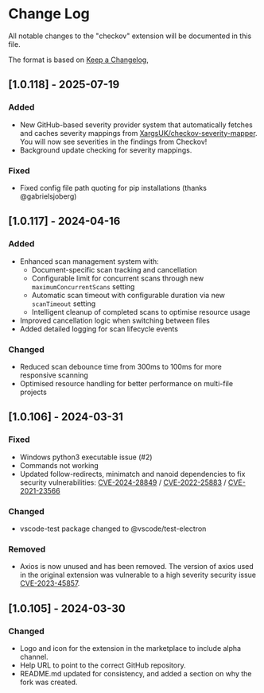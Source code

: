 # Change Log

All notable changes to the "checkov" extension will be documented in this file.

The format is based on [Keep a Changelog](https://keepachangelog.com/en/1.1.0/),

## [1.0.118] - 2025-07-19

### Added

- New GitHub-based severity provider system that automatically fetches and caches severity mappings from [XargsUK/checkov-severity-mapper](https://github.com/XargsUK/checkov-severity-mapper/). You will now see severities in the findings from Checkov!
- Background update checking for severity mappings.

### Fixed

- Fixed config file path quoting for pip installations (thanks @gabrielsjoberg)

## [1.0.117] - 2024-04-16

### Added

- Enhanced scan management system with:
  - Document-specific scan tracking and cancellation
  - Configurable limit for concurrent scans through new `maximumConcurrentScans` setting
  - Automatic scan timeout with configurable duration via new `scanTimeout` setting
  - Intelligent cleanup of completed scans to optimise resource usage
- Improved cancellation logic when switching between files
- Added detailed logging for scan lifecycle events

### Changed

- Reduced scan debounce time from 300ms to 100ms for more responsive scanning
- Optimised resource handling for better performance on multi-file projects

## [1.0.106] - 2024-03-31

### Fixed

- Windows python3 executable issue (#2)
- Commands not working
- Updated follow-redirects, minimatch and nanoid dependencies to fix security vulnerabilities: [CVE-2024-28849](https://github.com/advisories/GHSA-cxjh-pqwp-8mfp) / [CVE-2022-25883](https://github.com/advisories/GHSA-c2qf-rxjj-qqgw) / [CVE-2021-23566](https://github.com/advisories/GHSA-qrpm-p2h7-hrv2)

### Changed

- vscode-test package changed to @vscode/test-electron

### Removed

- Axios is now unused and has been removed. The version of axios used in the original extension was vulnerable to a high severity security issue [CVE-2023-45857](https://github.com/advisories/GHSA-wf5p-g6vw-rhxx).

## [1.0.105] - 2024-03-30

### Changed

- Logo and icon for the extension in the marketplace to include alpha channel.
- Help URL to point to the correct GitHub repository.
- README.md updated for consistency, and added a section on why the fork was created.
